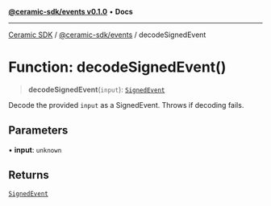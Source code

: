 [**@ceramic-sdk/events v0.1.0**](../README.md) • **Docs**

***

[Ceramic SDK](../../../README.md) / [@ceramic-sdk/events](../README.md) / decodeSignedEvent

# Function: decodeSignedEvent()

> **decodeSignedEvent**(`input`): [`SignedEvent`](../type-aliases/SignedEvent.md)

Decode the provided `input` as a SignedEvent. Throws if decoding fails.

## Parameters

• **input**: `unknown`

## Returns

[`SignedEvent`](../type-aliases/SignedEvent.md)
